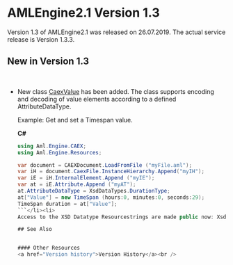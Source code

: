 # AMLEngine2.1 Version 1.3

Version 1.3 of AMLEngine2.1 was released on 26.07.2019. The actual service release is Version 1.3.3.



## New in Version 1.3
&nbsp;<ul><li>
New class <a href="T_Aml_Engine_CAEX_Extensions_CaexValue">CaexValue</a> has been added. The class supports encoding and decoding of value elements according to a defined AttributeDataType.


Example: Get and set a Timespan value.


**C#**<br />
``` C#
using Aml.Engine.CAEX;
using Aml.Engine.Resources;

var document = CAEXDocument.LoadFromFile ("myFile.aml");
var iH = document.CaexFile.InstanceHierarchy.Append("myIH");
var iE = iH.InternalElement.Append ("myIE");
var at = iE.Attribute.Append ("myAT");
at.AttributeDataType = XsdDataTypes.DurationType;
at["Value"] = new TimeSpan (hours:0, minutes:0, seconds:29);
TimeSpan duration = at["Value"];
```</li><li>
Access to the XSD Datatype Resourcestrings are made public now: XsdDataTypes</li><li>The Inteface classes and their inheritance relations have been harmonized. The Type <a href="T_Aml_Engine_CAEX_CAEXBasicObject">CAEXBasicObject</a> implements the new defined Interface class <a href="T_Aml_Engine_CAEX_ICAEXBasicObject">ICAEXBasicObject</a>. The already existing Interface class <a href="T_Aml_Engine_CAEX_ICAEXObject">ICAEXObject</a> is derived from this interface.</li></ul>

## See Also


#### Other Resources
<a href="Version history">Version History</a><br />